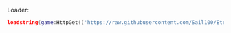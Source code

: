 Loader:

```lua
loadstring(game:HttpGet(('https://raw.githubusercontent.com/Sail100/Etruia/main/start.lua')))()
```
